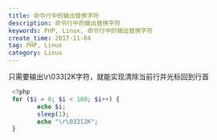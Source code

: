 ```yaml
---
title: 命令行中的输出替换字符
description: 命令行中的输出替换字符
keywords: PHP, Linux, 命令行中的输出替换字符
create_time: 2017-11-04
tag: PHP, Linux
category: Linux
---
```


只需要输出\r\033[2K字符，就能实现清除当前行并光标回到行首

```php
 <?php
 for ($i = 0; $i < 100; $i++) {
 		echo $i;
 		sleep(1);
 		echo "\r\033[2K";
 }
```



